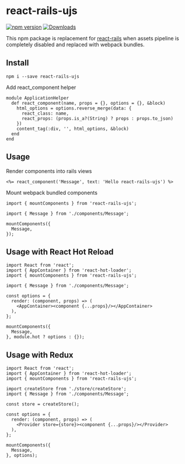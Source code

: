 # react-rails-ujs

[![npm version](https://badge.fury.io/js/react-rails-ujs.svg)](http://badge.fury.io/js/react-rails-ujs)
[![Downloads](http://img.shields.io/npm/dm/react-rails-ujs.svg)](https://npmjs.org/package/react-rails-ujs)

This npm package is replacement for [react-rails](https://github.com/reactjs/react-rails)
when assets pipeline is completely disabled and replaced with webpack bundles.

## Install

    npm i --save react-rails-ujs

Add react_component helper

    module ApplicationHelper
      def react_component(name, props = {}, options = {}, &block)
        html_options = options.reverse_merge(data: {
          react_class: name,
          react_props: (props.is_a?(String) ? props : props.to_json)
        })
        content_tag(:div, '', html_options, &block)
      end
    end

## Usage

Render components into rails views

    <%= react_component('Message', text: 'Hello react-rails-ujs') %>

Mount webpack bundled components

    import { mountComponents } from 'react-rails-ujs';
    
    import { Message } from './components/Message';
    
    mountComponents({
      Message,
    });

## Usage with React Hot Reload

    import React from 'react';
    import { AppContainer } from 'react-hot-loader';
    import { mountComponents } from 'react-rails-ujs';

    import { Message } from './components/Message';

    const options = {
      render: (component, props) => (
        <AppContainer><component {...props}/></AppContainer>
      ),
    };

    mountComponents({
      Message,
    }, module.hot ? options : {});

## Usage with Redux

    import React from 'react';
    import { AppContainer } from 'react-hot-loader';
    import { mountComponents } from 'react-rails-ujs';

    import createStore from './store/createStore';
    import { Message } from './components/Message';

    const store = createStore();

    const options = {
      render: (component, props) => (
        <Provider store={store}><component {...props}/></Provider>
      ),
    };

    mountComponents({
      Message,
    }, options);
